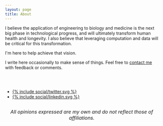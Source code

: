 ```yaml
---
layout: page
title: About
---
```


I believe the application of engineering to biology and medicine is the next big phase in technological progress, and will ultimately transform human health and longevity. I also believe that leveraging computation and data will be critical for this transformation.

I'm here to help achieve that vision.

I write here occasionally to make sense of things. Feel free to [contact me](mailto:tfarrell01@gmail.com) with feedback or comments.

<br>
<br>

<div class="sharebuttons">
    <ul>
        <li>
            <a href="https://twitter.com/tfarrell01">
                {% include social/twitter.svg %}
            </a>
        </li>
        <li>
          <a href="https://www.linkedin.com/in/tfarrell01">
            {% include social/linkedin.svg %}
          </a>
        </li>
    </ul>
</div>

<br>

<div style="text-align: center;">
  <span style="font-size:12pt"><i>All opinions expressed are my own and do not reflect those of affiliations.</i></span>
</div>
